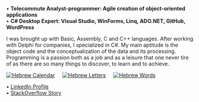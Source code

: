 • **Telecommute Analyst-programmer: Agile creation of object-oriented applications<br>**
• **C# Desktop Expert: Visual Studio, WinForms, Linq, ADO.NET, GitHub, WordPress**

I was brought up with Basic, Assembly, C and C++ languages. After working with Delphi for companies, I specialized in C#. My main aptitude is the object code and the conceptualization of the data and its processing. Programming is a passion both as a job and as a leisure that one never tire of as there are so many things to discover, to learn and to achieve.

[![Hebrew Calendar](https://i2.wp.com/www.ordisoftware.com/uploads/2019/10/hebrew-calendar-viewmonth-fr-1.png?resize=175%2C120&ssl=1 "Hebrew Calendar")](https://github.com/Ordisoftware/Hebrew-Calendar)&nbsp;&nbsp;&nbsp;&nbsp;&nbsp;[![Hebrew Letters](https://i2.wp.com/www.ordisoftware.com/uploads/2019/09/hebrew-letters-analyse-fr.png?resize=114%2C120&ssl=1 "Hebrew Letters")](https://github.com/Ordisoftware/Hebrew-Letters)&nbsp;&nbsp;&nbsp;&nbsp;&nbsp;[![Hebrew Words](https://i1.wp.com/www.ordisoftware.com/uploads/2019/09/hebrew-words-verses-fr.png?resize=155%2C120&ssl=1 "Hebrew Words")](https://github.com/Ordisoftware/Hebrew-Words)

• [LinkedIn Profile](https://linkedin.com/in/ordisoftware)<br>
• [StackOverflow Story](https://stackoverflow.com/users/story/12031933)<br>
